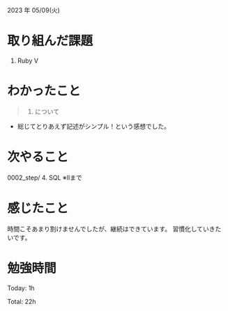 2023 年 05/09(火)

# 取り組んだ課題

1. Ruby V

# わかったこと

> 1. について

* 総じてとりあえず記述がシンプル！という感想でした。

# 次やること

0002_step/ 4. SQL ※IIまで


# 感じたこと

時間こそあまり割けませんでしたが、継続はできています。
習慣化していきたいです。


# 勉強時間

Today: 1h

Total: 22h





